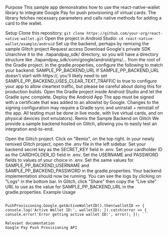 Purpose
This sample app demonstrates how to use the react-native-wallet library to integrate Google Pay for push provisioning of virtual cards. The library fetches necessary parameters and calls native methods for adding a card to the wallet.

Setup
Clone this repository: ``` git clone https://github.com/your-org/react-native-wallet.git ```
Open the project in Android Studio: ``` cd react-native-wallet/example/android ```
Set up the backend, perhaps by remixing the sample Glitch project
Request access
Download Google's private SDK
Unarchive it to the ./tapandpay_sdk/ directory, so you will have a directory structure like ./tapandpay_sdk/com/google/android/gms/... from the root of the Gradle project.
In the gradle.properties, configure the following to match your backend:
SAMPLE_PP_BACKEND_URL
If SAMPLE_PP_BACKEND_URL doesn't start with https://, you'll likely need to set SAMPLE_PP_BACKEND_USES_CLEAR_TEXT_TRAFFIC to true to configure your app to allow cleartext traffic, but please be careful about doing this for production builds.
Open the Gradle project inside Android Studio and let the Gradle sync complete.
Deploy the Android App
The app must be signed with a certificate that was added to an allowlist by Google.
Changes to the signing configuration may require a Gradle sync and uninstall + reinstall of the app.
All testing must be done in live mode, with live virtual cards, and on physical devices (not emulators).
Remix the Sample Backend on Glitch
We provide a sample backend hosted on Glitch, allowing you to easily test an integration end-to-end.

Open the Glitch project.
Click on "Remix", on the top right.
In your newly remixed Glitch project, open the .env file in the left sidebar.
Set your backend secret key as the SECRET_KEY field in .env.
Set your cardholder ID as the CARDHOLDER_ID field in .env.
Set the USERNAME and PASSWORD fields to values of your choice in .env.
Set the same values for SAMPLE_PP_BACKEND_USERNAME and SAMPLE_PP_BACKEND_PASSWORD in the gradle.properties.
Your backend implementation should now be running. You can see the logs by clicking on "Logs" in the bottom bar.
In Glitch, click "Share" then copy the "Live site" URL to use as the value for SAMPLE_PP_BACKEND_URL in the gradle.properties.
Example Usage
``` import PushProvisioning from '@your-org/push-provisioning';

PushProvisioning.Google.getActiveWalletID().then(walletID => { console.log('Active Wallet ID:', walletID); }).catch(error => { console.error('Error getting active wallet ID:', error); }); ```

Relevant documentation
Google Pay Push Provisioning API
